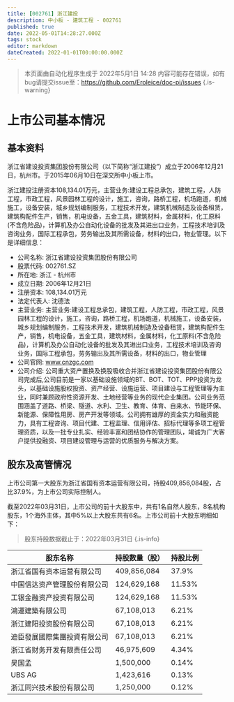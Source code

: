 ```yaml
---
title: [002761] 浙江建投
description: 中小板 - 建筑工程 - 002761
published: true
date: 2022-05-01T14:28:27.000Z
tags: stock
editor: markdown
dateCreated: 2022-01-01T00:00:00.000Z
---
```


> 本页面由自动化程序生成于 2022年5月1日 14:28
> 内容可能存在错误，如有bug请提交issue至：https://github.com/Eroleice/doc-pi/issues
{.is-warning}

# 上市公司基本情况

## 基本资料

浙江省建设投资集团股份有限公司（以下简称“浙江建投”）成立于2006年12月21日，杭州市。于2015年06月10日在深交所中小板上市。

浙江建投注册资本108,134.01万元，主营业务:建设工程总承包，建筑工程，人防工程，市政工程，风景园林工程的设计，施工，咨询，路桥工程，机场跑道，机械施工，设备安装，城乡规划编制服务，工程技术开发，建筑机械制造及设备租赁，建筑构配件生产，销售，机电设备，五金工具，建筑材料，金属材料，化工原料(不含危险品)，计算机及办公自动化设备的批发及其进出口业务，工程技术培训及咨询业务，国际工程承包，劳务输出及其所需设备，材料的出口，物业管理。以下是详细信息：

- 公司名称: 浙江省建设投资集团股份有限公司
- 股票代码: 002761.SZ
- 所在地: 浙江 - 杭州市
- 成立日期: 2006年12月21日
- 注册资本: 108,134.01万元
- 法定代表人: 沈德法
- 主营业务: 主营业务:建设工程总承包，建筑工程，人防工程，市政工程，风景园林工程的设计，施工，咨询，路桥工程，机场跑道，机械施工，设备安装，城乡规划编制服务，工程技术开发，建筑机械制造及设备租赁，建筑构配件生产，销售，机电设备，五金工具，建筑材料，金属材料，化工原料(不含危险品)，计算机及办公自动化设备的批发及其进出口业务，工程技术培训及咨询业务，国际工程承包，劳务输出及其所需设备，材料的出口，物业管理
- 公司官网: www.cnzgc.com
- 公司介绍: 公司重大资产置换及换股吸收合并浙江省建设投资集团股份有限公司完成后,公司目前是一家以基础设施领域的BT、BOT、TOT、PPP投资为龙头，以基础设施股权投资、资产经营、设施运营、项目建设与工程管理等为主业，同时兼顾政府性资源开发、土地经营等业务的现代企业集团。公司业务范围涵盖了道路、桥梁、隧道、水利、卫生、教育、体育、自来水、节能环保、新能源、保障性用房、房产开发等领域。公司拥有雄厚的资金实力和融资能力，具有工程咨询、项目代建、工程监理、信用评估、招标代理等多项工程管理资质，以及一批专业扎实、经验丰富和团结协作的管理团队，竭诚为广大客户提供投融资、项目建设管理与运营的优质服务与解决方案。


## 股东及高管情况

上市公司第一大股东为浙江省国有资本运营有限公司，持股409,856,084股，占比37.9%，为上市公司实际控制人。

截至2022年03月31日，上市公司的前十大股东中，共有1名自然人股东，8名机构股东，1个海外主体，其中5%以上大股东共有6名。上市公司前十大股东明细如下：

> 股东持股数据截止于：2022年03月31日
{.is-info}

| 股东名称 | 持股数量（股） | 持股比例 |
| --- | --- | --- |
| 浙江省国有资本运营有限公司 | 409,856,084 | 37.9% |
| 中国信达资产管理股份有限公司 | 124,629,168 | 11.53% |
| 工银金融资产投资有限公司 | 124,629,168 | 11.53% |
| 鴻運建築有限公司 | 67,108,013 | 6.21% |
| 浙江建阳投资股份有限公司 | 67,108,013 | 6.21% |
| 迪臣發展國際集團投資有限公司 | 67,108,013 | 6.21% |
| 浙江省财务开发有限责任公司 | 46,975,609 | 4.34% |
| 吴国孟 | 1,500,000 | 0.14% |
| UBS AG | 1,423,616 | 0.13% |
| 浙江同兴技术股份有限公司 | 1,250,000 | 0.12% |




